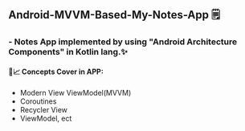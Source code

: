 ## Android-MVVM-Based-My-Notes-App 🗒️
### - Notes App implemented by using "Android Architecture Components" in Kotlin lang.✨
#### 👦📈 Concepts Cover in APP:
- Modern View ViewModel(MVVM)
- Coroutines
- Recycler View 
- ViewModel, ect

